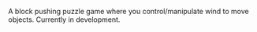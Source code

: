 A block pushing puzzle game where you control/manipulate wind to move objects. Currently in development. 
